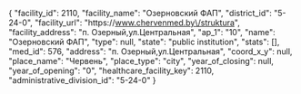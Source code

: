 {
    "facility_id": 2110,
    "facility_name": "Озерновский ФАП",
    "district_id": "5-24-0",
    "facility_url": "https:\/\/www.chervenmed.by\/struktura",
    "facility_address": "п. Озерный,ул.Центральная",
    "ap_1": "10",
    "name": "Озерновский ФАП",
    "type": null,
    "state": "public institution",
    "stats": [],
    "med_id": 576,
    "address": "п. Озерный,ул.Центральная",
    "coord_x_y": null,
    "place_name": "Червень",
    "place_type": "city",
    "year_of_closing": null,
    "year_of_opening": "0",
    "healthcare_facility_key": 2110,
    "administrative_division_id": "5-24-0"
}